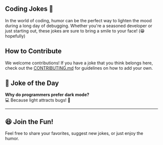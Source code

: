 ## Coding Jokes 🤣

In the world of coding, humor can be the perfect way to lighten the mood during a long day of debugging. Whether you're a seasoned developer or just starting out, these jokes are sure to bring a smile to your face! (😁 hopefully)

## How to Contribute

We welcome contributions! If you have a joke that you think belongs here, check out the [CONTRIBUTING.md](CONTRIBUTING.md) for guidelines on how to add your own.

## 🤔 Joke of the Day

**Why do programmers prefer dark mode?**  
💻 Because light attracts bugs! 🐞

---

## 😆 Join the Fun!

Feel free to share your favorites, suggest new jokes, or just enjoy the humor.
